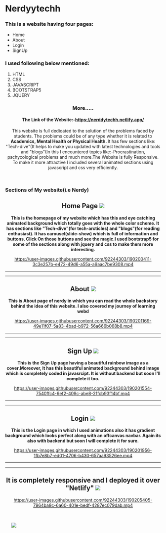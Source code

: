 # Nerdyytechh
<h3>This is a website having four pages:</h3>
<ul>
<li>Home</li>
<li>About</li>
<li>Login</li>
<li>SignUp</li>
</ul>

<h3>I used following below mentioned:</h3>
<ol>
<li>HTML</li>
<li>CSS</li>
<li>JAVASCRIPT</li>
<li>BOOTSTRAP5</li>
<li>JQUERY</li>
</ol>


<div align="center">
<h3 align="center">More.....</h3>
  <h4>The Link of the Website:-<a target="_blank" href="https://nerddytechh.netlify.app/">https://nerddytechh.netlify.app/</a></h4>
<p>This website is full dedicated to the solution of the problems faced by students. The problems could be of any type whether it is related to <b> Academics, Mental Health or Physical Health. </b>It has few sections like: "Tech-dive"(It helps to make you updated with latest technologies and tools and "blogs"(In this I encountered topics like:-Procrastination, pschycological problems and much more.The Website is fully Responsive. To make it more attractive I included several animated sections using javascript and css very efficiently. </p>
</div>

<br>
<h3>Sections of My website(i.e Nerdy)</h3>

<div align="center">
  <h2>Home Page <img src="https://www.bing.com/th/id/OGC.25cb6a48c668364fbbc15d87e2332db6?pid=1.7&rurl=http%3a%2f%2fwww.netanimations.net%2ffile00466.gif&ehk=gVrCHTv12pYjTasurcsy9sNZ3VMp4y9IzP03M%2fpcXgc%3d" width:5px;height:5px;></h2>
  <p align="center"><b>This is the homepage of my website which has this and eye catching animated background which totally goes with the whole color scheme. It has sections like "Tech-dive"(for tech-arcticles) and "blogs"(for reading enthusiast). It has carousel(slide-show) which is full of information and buttons. Click On those buttons and see the magic.I used bootstrap5 for some of the sections along with jquery and css to make them more interesting.</b></p>
  


https://user-images.githubusercontent.com/92244303/190200411-3c3e257b-e472-49d6-a55a-a9aac7be9308.mp4
  
  <hr>
  <hr>

  
  <h2>About <img src="https://www.bing.com/th/id/OGC.25cb6a48c668364fbbc15d87e2332db6?pid=1.7&rurl=http%3a%2f%2fwww.netanimations.net%2ffile00466.gif&ehk=gVrCHTv12pYjTasurcsy9sNZ3VMp4y9IzP03M%2fpcXgc%3d" width:5px;height:5px;></h2>
  <p align="center"><b>This is About page of nerdy in which you can read the whole backstory behind the idea of this website. I also covered my journey of learning webd</b></P>
  



https://user-images.githubusercontent.com/92244303/190201169-49e11f07-5a83-4bad-b972-56a666b068b8.mp4
<hr>
  <hr>

 
 <h2>Sign Up <img src="https://www.bing.com/th/id/OGC.25cb6a48c668364fbbc15d87e2332db6?pid=1.7&rurl=http%3a%2f%2fwww.netanimations.net%2ffile00466.gif&ehk=gVrCHTv12pYjTasurcsy9sNZ3VMp4y9IzP03M%2fpcXgc%3d" width:5px;height:5px;></h2>
 <p align="center"><b>This is the Sign Up page having a beautiful rainbow image as a cover.Moreover, It has this beautiful animated background behind image which is completely coded in javasrcipt. It is without backend but soon I'll complete it too.</b></P>



https://user-images.githubusercontent.com/92244303/190201554-7540ffc4-6ef2-409c-abe8-21fcb93f14bf.mp4

<hr>
  <hr>

  
  <h2>Login <img src="https://www.bing.com/th/id/OGC.25cb6a48c668364fbbc15d87e2332db6?pid=1.7&rurl=http%3a%2f%2fwww.netanimations.net%2ffile00466.gif&ehk=gVrCHTv12pYjTasurcsy9sNZ3VMp4y9IzP03M%2fpcXgc%3d" width:5px;height:5px;></h2>
  <p align="center"><b>This is the Login page in which I used animations also it has gradient background which looks perfect along with an offcanvas navbar. Again its also with backend but soon I will complete it for sure.</b></P>



https://user-images.githubusercontent.com/92244303/190201956-1fb7e8b7-ed01-4706-b430-657aa93526ee.mp4

<hr>
<hr>
  <h2>It is completely responsive and I deployed it over "Netlify" <img src="https://www.bing.com/th/id/OGC.25cb6a48c668364fbbc15d87e2332db6?pid=1.7&rurl=http%3a%2f%2fwww.netanimations.net%2ffile00466.gif&ehk=gVrCHTv12pYjTasurcsy9sNZ3VMp4y9IzP03M%2fpcXgc%3d" width:5px;height:5px;></h2>
  



https://user-images.githubusercontent.com/92244303/190205405-7964ba8c-6a60-401e-bedf-4287ec079dab.mp4



<br>
<br>

<div align="left" style="padding-left:20px">
  <img src="https://www.bing.com/th/id/OGC.1f9e5c55ca9dc8ab5b162334dde3a61d?pid=1.7&rurl=https%3a%2f%2fgiffiles.alphacoders.com%2f165%2f16529.gif&ehk=zo%2fWENyZ8c7amBDwkJ94rt%2f78ds97XAsMZkgiYvHla8%3d">

</div>
</div>

